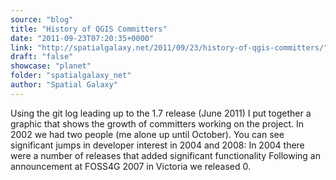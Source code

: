 ```yaml
---
source: "blog"
title: "History of QGIS Committers"
date: "2011-09-23T07:20:35+0000"
link: "http://spatialgalaxy.net/2011/09/23/history-of-qgis-committers/"
draft: "false"
showcase: "planet"
folder: "spatialgalaxy_net"
author: "Spatial Galaxy"
---
```


Using the git log leading up to the 1.7 release (June 2011) I put together a graphic that shows the growth of committers working on the project.
 In 2002 we had two people (me alone up until October). You can see significant jumps in developer interest in 2004 and 2008:
 In 2004 there were a number of releases that added significant functionality Following an announcement at FOSS4G 2007 in Victoria we released 0.
